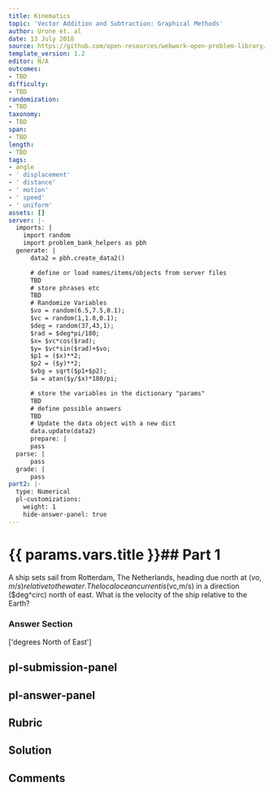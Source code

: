 ```yaml
---
title: Kinematics
topic: 'Vector Addition and Subtraction: Graphical Methods'
author: Urone et. al
date: 13 July 2018
source: https://github.com/open-resources/webwork-open-problem-library/tree/master/Contrib/BrockPhysics/College_Physics_Urone/3.Two_Dimensional_Kinematics/Vector_Addition_and_Subtraction_Analytical_Method/NU_U17-03-03-012.pg
template_version: 1.2
editor: N/A
outcomes:
- TBD
difficulty:
- TBD
randomization:
- TBD
taxonomy:
- TBD
span:
- TBD
length:
- TBD
tags:
- angle
- ' displacement'
- ' distance'
- ' motion'
- ' speed'
- ' uniform'
assets: []
server: |-
  imports: |
    import random
    import problem_bank_helpers as pbh
  generate: |
      data2 = pbh.create_data2()

      # define or load names/items/objects from server files
      TBD
      # store phrases etc
      TBD
      # Randomize Variables
      $vo = random(6.5,7.5,0.1);
      $vc = random(1,1.8,0.1);
      $deg = random(37,43,1);
      $rad = $deg*pi/180;
      $x= $vc*cos($rad);
      $y= $vc*sin($rad)+$vo;
      $p1 = ($x)**2;
      $p2 = ($y)**2;
      $vbg = sqrt($p1+$p2);
      $a = atan($y/$x)*180/pi;

      # store the variables in the dictionary "params"
      TBD
      # define possible answers
      TBD
      # Update the data object with a new dict
      data.update(data2)
      prepare: |
      pass
  parse: |
      pass
  grade: |
      pass
part2: |-
  type: Numerical
  pl-customizations:
    weight: 1
    hide-answer-panel: true
---
```


# {{ params.vars.title }}## Part 1 
A ship sets sail from Rotterdam, The Netherlands, heading due north at ($vo,m/s) relative to the water. The local ocean current is ($vc,m/s) in a direction ($deg^circ) north of east. What is the velocity of the ship relative to the Earth? 


### Answer Section 
['degrees North of East']

## pl-submission-panel 


## pl-answer-panel 


## Rubric 


## Solution 


## Comments 


